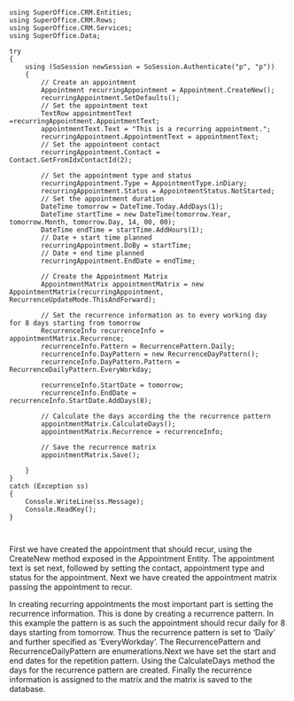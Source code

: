 <properties date="2016-05-11"
SortOrder="5"
/>

```
 
using SuperOffice.CRM.Entities;
using SuperOffice.CRM.Rows;
using SuperOffice.CRM.Services;
using SuperOffice.Data;
 
try
{
    using (SoSession newSession = SoSession.Authenticate("p", "p"))
    {
        // Create an appointment
        Appointment recurringAppointment = Appointment.CreateNew();
        recurringAppointment.SetDefaults();
        // Set the appointment text
        TextRow appointmentText
=recurringAppointment.AppointmentText;
        appointmentText.Text = "This is a recurring appointment.";
        recurringAppointment.AppointmentText = appointmentText;
        // Set the appointment contact
        recurringAppointment.Contact =
Contact.GetFromIdxContactId(2);
       
        // Set the appointment type and status
        recurringAppointment.Type = AppointmentType.inDiary;
        recurringAppointment.Status = AppointmentStatus.NotStarted;
        // Set the appointment duration
        DateTime tomorrow = DateTime.Today.AddDays(1);
        DateTime startTime = new DateTime(tomorrow.Year,
tomorrow.Month, tomorrow.Day, 14, 00, 00);
        DateTime endTime = startTime.AddHours(1);
        // Date + start time planned
        recurringAppointment.DoBy = startTime;
        // Date + end time planned
        recurringAppointment.EndDate = endTime;
                           
        // Create the Appointment Matrix
        AppointmentMatrix appointmentMatrix = new
AppointmentMatrix(recurringAppointment,
RecurrenceUpdateMode.ThisAndForward);
       
        // Set the recurrence information as to every working day
for 8 days starting from tomorrow
        RecurrenceInfo recurrenceInfo =
appointmentMatrix.Recurrence;
        recurrenceInfo.Pattern = RecurrencePattern.Daily;
        recurrenceInfo.DayPattern = new RecurrenceDayPattern();
        recurrenceInfo.DayPattern.Pattern =
RecurrenceDailyPattern.EveryWorkday;
 
        recurrenceInfo.StartDate = tomorrow;
        recurrenceInfo.EndDate =
recurrenceInfo.StartDate.AddDays(8);
 
        // Calculate the days according the the recurrence pattern 
        appointmentMatrix.CalculateDays();
        appointmentMatrix.Recurrence = recurrenceInfo;    
       
        // Save the recurrence matrix
        appointmentMatrix.Save();                                  
          
    }
}
catch (Exception ss)
{
    Console.WriteLine(ss.Message);
    Console.ReadKey();
}
 
 
```

 

First we have created the appointment that should recur, using the CreateNew method exposed in the Appointment Entity. The appointment text is set next, followed by setting the contact, appointment type and status for the appointment. Next we have created the appointment matrix passing the appointment to recur.

In creating recurring appointments the most important part is setting the recurrence information. This is done by creating a recurrence pattern. In this example the pattern is as such the appointment should recur daily for 8 days starting from tomorrow. Thus the recurrence pattern is set to ‘Daily’ and further specified as ‘EveryWorkday’. The RecurrencePattern and RecurrenceDailyPattern are enumerations.Next we have set the start and end dates for the repetition pattern. Using the CalculateDays method the days for the recurrence pattern are created. Finally the recurrence information is assigned to the matrix and the matrix is saved to the database.

 

 

 

 

 

 

 

 

 

 

 

 
